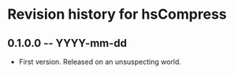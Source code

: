 # Revision history for hsCompress

## 0.1.0.0  -- YYYY-mm-dd

* First version. Released on an unsuspecting world.
